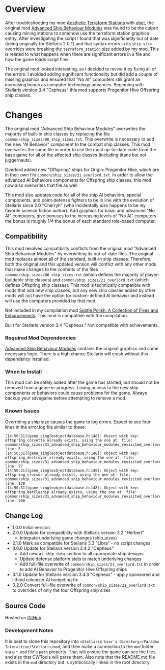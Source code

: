# Overview

After troubleshooting my mod [Aesthetic Terraform Stations](https://steamcommunity.com/sharedfiles/filedetails/?id=2622411084) with [ubet](https://steamcommunity.com/profiles/76561198014040436), the original mod [Advanced Ship Behaviour Modules](https://steamcommunity.com/sharedfiles/filedetails/?id=790455347) was found to be the culprit causing mining stations to somehow use the terraform station graphics entity.  After investigating the script I found that was significantly out of date (being originally for Stellaris 2.0.*) and that syntax errors in its `ship_size` overrides were breaking the `terraform_station` size added by my mod.  This is related to what happens when there are significant errors in a file and how the game loads script files.

The original mod looked interesting, so I decided to revive it by fixing all of the errors.  I avoided adding significant functionality but did add a couple of missing graphics and ensured that "No AI" computers still grant an increasing bonus as computer technology advances.  Beginning with Stellaris version 3.4 "Cepheus" this mod supports Progenitor Hive Offspring ship classes.

# Changes

The original mod "Advanced Ship Behaviour Modules" overwrites the majority of built-in ship classes by replacing the file `common/ship_sizes/00_ship_sizes.txt`.  This overwrite is necessary to add the new "AI Behavior" component to the combat ship classes.  This mod overwrites the same file in order to use the most up-to-date code from the base game for all of the affected ship classes (including titans but not juggernauts).

Overlord added new "Offspring" ships for Origin: Progenitor Hive, which are in their own file `common/ship_sizes/21_overlord.txt`.  In order to allow the advanced AI Behaviors components for Offspring ship classes, this mod now also overwrites that file as well.

This mod also updates code for all of the ship AI behaviors, special components, and point-defense fighters to be in line with the evolution of Stellaris since 2.0 "Cherryh" (who incidentally _also_ happens to be my favorite science fiction author).  Add graphics for basic and advanced "No AI" computers, give bonuses to the increasing levels of "No AI" computers - the bonus is roughly 1/4 the bonus of each standard role-based computer.

## Compatibility

This mod resolves compatibility conflicts from the original mod "Advanced Ship Behaviour Modules" by overwriting its out-of-date files.  The original mod replaces almost all of the standard, built-in ship classes.  Therefore, both the original and this updated version will conflict with any other mods that make changes to the contents of the files `common/ship_sizes/00_ship_sizes.txt` (which defines the majority of player-buildable ship classes) and `common/ship_sizes/21_overlord.txt` (which defines Offspring ship classes).  This mod is technically compatible with mods that add new ship classes, but any new ship classes added by other mods will not have the option for custom-defined AI behavior and instead will use the computers provided by that mod.

Not included in my compilation mod [Subtle Polish: A Collection of Fixes and Enhancements](https://steamcommunity.com/sharedfiles/filedetails/?id=2522974089).  This mod is compatible with the compilation.

Built for Stellaris version 3.4 "Cepheus."  Not compatible with achievements.

### Required Mod Dependencies

[Advanced Ship Behaviour Modules](https://steamcommunity.com/sharedfiles/filedetails/?id=790455347) contains the original graphics and some necessary logic.  There is a high chance Stellaris will crash without this dependency installed.

### When to Install

This mod can be safely added after the game has started, but should not be removed from a game in-progress.  Losing access to the new ship components or behaviors could cause problems for the game.  Always backup your savegame before attempting to remove a mod.

### Known Issues

Overriding a ship size causes the game to log errors. Expect to see four lines in the error.log file similar to these:

```
[14:50:31][game_singleobjectdatabase.h:148]: Object with key: offspring_corvette already exists, using the one at  file: common/ship_sizes/31_advanced_ship_behaviour_modules_revisited_overlord_ship_size_overrides.txt line: 5
[14:50:31][game_singleobjectdatabase.h:148]: Object with key: offspring_destroyer already exists, using the one at  file: common/ship_sizes/31_advanced_ship_behaviour_modules_revisited_overlord_ship_size_overrides.txt line: 77
[14:50:31][game_singleobjectdatabase.h:148]: Object with key: offspring_cruiser already exists, using the one at  file: common/ship_sizes/31_advanced_ship_behaviour_modules_revisited_overlord_ship_size_overrides.txt line: 138
[14:50:31][game_singleobjectdatabase.h:148]: Object with key: offspring_battleship already exists, using the one at  file: common/ship_sizes/31_advanced_ship_behaviour_modules_revisited_overlord_ship_size_overrides.txt line: 200
```

## Change Log

* 1.0.0 Initial version
* 2.0.0 Update for compatibility with Stellaris version 3.2 "Herbert"
    * Integrate underlying game changes (ship_sizes)
* 2.1.0 Mark as compatible for Stellaris 3.3 "Libra" - no script changes
* 3.0.0 Update for Stellaris version 3.4.2 "Cepheus"
    * Add new `ai_ship_data` section to all appropriate ship designs
    * Update defense platform stats to match underlying changes
    * Add full-file overwrite of `common/ship_sizes/21_overlord.txt` in order to add AI Behavior to Progenitor Hive Offspring ships
* 3.1.0 Update for Stellaris version 3.4.3 "Cepheus" - apply sponsored and lithoid colonizer AI budgeting fix
* 3.2.0 Convert full-file overwrite of `common/ship_sizes/21_overlord.txt` to overrides of only the four Offspring ship sizes

## Source Code

Hosted on [GitHub](https://github.com/corsairmarks/advanced_ship_behaviour_modules_revisited)

### Development Notes

It is best to clone this repository into `<Stellaris User's Directory>/Paradox Interactive/Stellaris/mod`, and then make a connection to the `mod` folder via a `*.mod` file's `path` property.  That will ensure the game can see the files, and also that CWTools will parse them.  Also note that the README.md file exists in the `mod` directory but is symbolically linked in the root directory.
